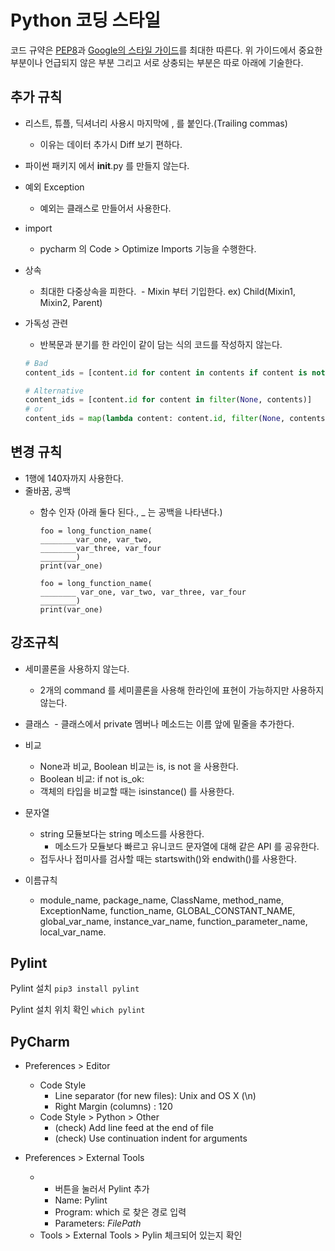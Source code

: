 # Python 코딩 스타일

코드 규약은 [PEP8](https://www.python.org/dev/peps/pep-0008/)과 [Google의 스타일 가이드](https://google.github.io/styleguide/pyguide.html)를 최대한 따른다.
위 가이드에서 중요한 부분이나 언급되지 않은 부분 그리고 서로 상충되는 부분은 따로 아래에 기술한다.


## 추가 규칙
- 리스트, 튜플, 딕셔너리 사용시 마지막에 , 를 붙인다.(Trailing commas)
  - 이유는 데이터 추가시 Diff 보기 편하다.

- 파이썬 패키지 에서 __init__.py 를 만들지 않는다.

- 예외 Exception
  - 예외는 클래스로 만들어서 사용한다.
  
- import 
  - pycharm 의 Code > Optimize Imports 기능을 수행한다.

- 상속
  - 최대한 다중상속을 피한다.
  - Mixin 부터 기입한다. ex) Child(Mixin1, Mixin2, Parent)

- 가독성 관련
    - 반복문과 분기를 한 라인이 같이 담는 식의 코드를 작성하지 않는다.
   
    ```python
    # Bad
    content_ids = [content.id for content in contents if content is not None]
    ```
    
    ```python
    # Alternative
    content_ids = [content.id for content in filter(None, contents)]
    # or
    content_ids = map(lambda content: content.id, filter(None, contents))
    ```

## 변경 규칙
- 1행에 140자까지 사용한다.
- 줄바꿈, 공백
  - 함수 인자 (아래 둘다 된다., _ 는 공백을 나타낸다.)
  
    ```
    foo = long_function_name(
    ________var_one, var_two,
    ________var_three, var_four
    ________)
    print(var_one)
    ```
    ```
    foo = long_function_name(
    ________ var_one, var_two, var_three, var_four
    ________)
    print(var_one)
    ```

## 강조규칙

- 세미콜론을 사용하지 않는다. 
  - 2개의 command 를 세미콜론을 사용해 한라인에 표현이 가능하지만 사용하지 않는다.
    
- 클래스
  - 클래스에서 private 멤버나 메소드는 이름 앞에 밑줄을 추가한다.

- 비교
  - None과 비교, Boolean 비교는 is, is not 을 사용한다.
  - Boolean 비교: if not is_ok:
  - 객체의 타입을 비교할 때는 isinstance() 를 사용한다.

- 문자열
  - string 모듈보다는 string 메소드를 사용한다.
    - 메소드가 모듈보다 빠르고 유니코드 문자열에 대해 같은 API 를 공유한다.
  - 접두사나 접미사를 검사할 때는 startswith()와 endwith()를 사용한다.

- 이름규칙
  - module_name, package_name, ClassName, method_name, ExceptionName, function_name, GLOBAL_CONSTANT_NAME, global_var_name, instance_var_name, function_parameter_name, local_var_name.


## Pylint

Pylint 설치
`pip3 install pylint`

Pylint 설치 위치 확인
`which pylint`


## PyCharm

- Preferences > Editor
  - Code Style
    - Line separator (for new files): Unix and OS X (\n)
    - Right Margin (columns) : 120
  - Code Style > Python >  Other
    - (check) Add line feed at the end of file
    - (check) Use continuation indent for arguments

- Preferences > External Tools
  - + 버튼을 눌러서 Pylint 추가
    - Name: Pylint
    - Program: which 로 찾은 경로 입력
    - Parameters: $FilePath$
  - Tools > External Tools > Pylin 체크되어 있는지 확인
